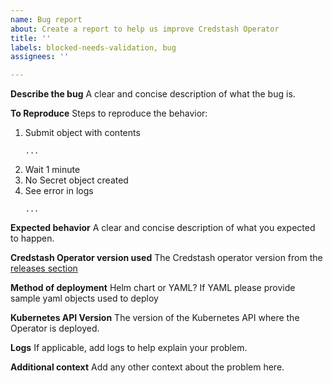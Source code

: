 ```yaml
---
name: Bug report
about: Create a report to help us improve Credstash Operator
title: ''
labels: blocked-needs-validation, bug
assignees: ''

---
```


**Describe the bug**
A clear and concise description of what the bug is.

**To Reproduce**
Steps to reproduce the behavior:
1. Submit object with contents
   ```
   ...
   ```
2. Wait 1 minute 
3. No Secret object created
4. See error in logs
   ```
   ...
   ```

**Expected behavior**
A clear and concise description of what you expected to happen.

**Credstash Operator version used**
The Credstash operator version from the [releases section](https://github.com/ouzi-dev/credstash-operator/releases)

**Method of deployment**
Helm chart or YAML? If YAML please provide sample yaml objects used to deploy

**Kubernetes API Version**
The version of the Kubernetes API where the Operator is deployed.

**Logs**
If applicable, add logs to help explain your problem.

**Additional context**
Add any other context about the problem here.



